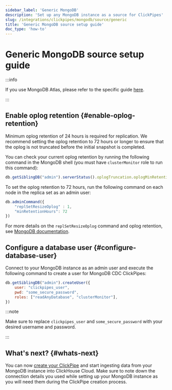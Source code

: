 ```yaml
---
sidebar_label: 'Generic MongoDB'
description: 'Set up any MongoDB instance as a source for ClickPipes'
slug: /integrations/clickpipes/mongodb/source/generic
title: 'Generic MongoDB source setup guide'
doc_type: 'how-to'
---
```


# Generic MongoDB source setup guide

:::info

If you use MongoDB Atlas, please refer to the specific guide [here](./atlas).

:::

## Enable oplog retention {#enable-oplog-retention}

Minimum oplog retention of 24 hours is required for replication. We recommend setting the oplog retention to 72 hours or longer to ensure that the oplog is not truncated before the initial snapshot is completed.

You can check your current oplog retention by running the following command in the MongoDB shell (you must have `clusterMonitor` role to run this command):

```javascript
db.getSiblingDB("admin").serverStatus().oplogTruncation.oplogMinRetentionHours
```

To set the oplog retention to 72 hours, run the following command on each node in the replica set as an admin user:

```javascript
db.adminCommand({
    "replSetResizeOplog" : 1,
    "minRetentionHours": 72
})
```

For more details on the `replSetResizeOplog` command and oplog retention, see [MongoDB documentation](https://www.mongodb.com/docs/manual/reference/command/replSetResizeOplog/).

## Configure a database user {#configure-database-user}

Connect to your MongoDB instance as an admin user and execute the following command to create a user for MongoDB CDC ClickPipes:

```javascript
db.getSiblingDB("admin").createUser({
    user: "clickpipes_user",
    pwd: "some_secure_password",
    roles: ["readAnyDatabase", "clusterMonitor"],
})
```

:::note

Make sure to replace `clickpipes_user` and `some_secure_password` with your desired username and password.

:::

## What's next? {#whats-next}

You can now [create your ClickPipe](../index.md) and start ingesting data from your MongoDB instance into ClickHouse Cloud.
Make sure to note down the connection details you used while setting up your MongoDB instance as you will need them during the ClickPipe creation process.
